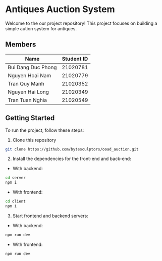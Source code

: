 # Antiques Auction System
Welcome to the our project repository! This project focuses on building a simple aution system for antiques.
## Members

| Name     | Student ID |
| ------------- | ------------ |
| Bui Dang Duc Phong | 21020781     |
| Nguyen Hoai Nam | 21020779     |
| Tran Quy Manh  | 21020352     |
| Nguyen Hai Long | 21020349 |
| Tran Tuan Nghia | 21020549 |

## Getting Started
To run the project, follow these steps:
1. Clone this repository
```bash
git clone https://github.com/bytesculptors/ooad_auction.git
```
2. Install the dependencies for the front-end and back-end:
- With backend:
```bash
cd server
npm i 
```
- With frontend:
```bash
cd client
npm i
```
3. Start frontend and backend servers:
- With backend:
```bash
npm run dev
```
- With frontend:
```bash
npm run dev
```
